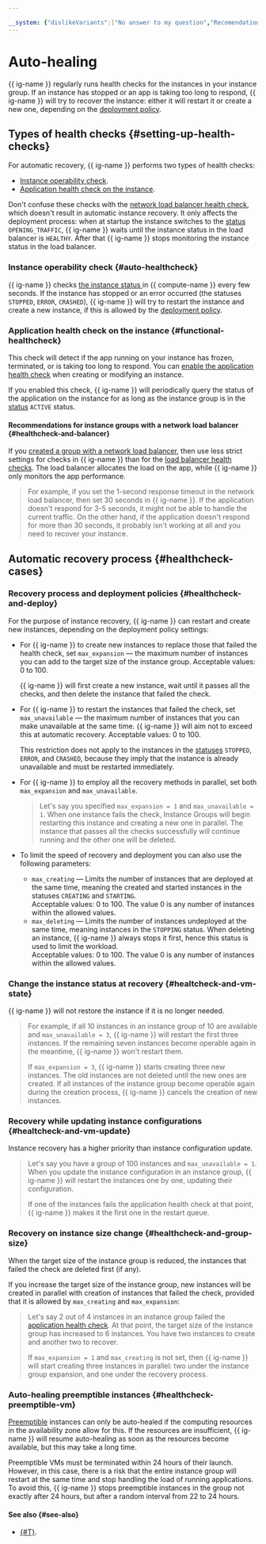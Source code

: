 ```yaml
---

__system: {"dislikeVariants":["No answer to my question","Recomendations didn't help","The content doesn't match title","Other"]}
---
```

# Auto-healing

{{ ig-name }} regularly runs health checks for the instances in your instance group. If an instance has stopped or an app is taking too long to respond, {{ ig-name }} will try to recover the instance: either it will restart it or create a new one, depending on the [deployment policy](policies/deploy-policy.md).

## Types of health checks {#setting-up-health-checks}

For automatic recovery, {{ ig-name }} performs two types of health checks:

* [Instance operability check](#auto-healthcheck).
* [Application health check on the instance](#functional-healthcheck).

Don't confuse these checks with the [network load balancer health check](../../../network-load-balancer/concepts/health-check.md), which doesn't result in automatic instance recovery. It only affects the deployment process: when at startup the instance switches to the [status](statuses.md) `OPENING_TRAFFIC`, {{ ig-name }} waits until the instance status in the load balancer is `HEALTHY`. After that {{ ig-name }} stops monitoring the instance status in the load balancer.

### Instance operability check {#auto-healthcheck}

{{ ig-name }} checks [the instance status ](../vm-statuses.md)  in {{ compute-name }} every few seconds. If the instance has stopped or an error occurred (the statuses `STOPPED`, `ERROR`, `CRASHED`), {{ ig-name }} will try to restart the instance and create a new instance, if this is allowed by the [deployment policy](#healthcheck-and-deploy).

### Application health check on the instance {#functional-healthcheck}

This check will detect if the app running on your instance has frozen, terminated, or is taking too long to respond. You can [enable the application health check](../../operations/instance-groups/enable-autohealing.md) when creating or modifying an instance.

If you enabled this check, {{ ig-name }} will periodically query the status of the application on the instance for as long as the instance group is in the [status](statuses.md) `ACTIVE` status.

#### Recommendations for instance groups with a network load balancer {#healthcheck-and-balancer}

If you [created a group with a network load balancer](../../operations/instance-groups/create-with-balancer.md), then use less strict settings for checks in {{ ig-name }} than for the [load balancer health checks](../../../network-load-balancer/concepts/health-check.md). The load balancer allocates the load on the app, while {{ ig-name }} only monitors the app performance.

> For example, if you set the 1-second response timeout in the network load balancer, then set 30 seconds in {{ ig-name }}. If the application doesn't respond for 3-5 seconds, it might not be able to handle the current traffic. On the other hand, if the application doesn't respond for more than 30 seconds, it probably isn't working at all and you need to recover your instance.

## Automatic recovery process {#healthcheck-cases}

### Recovery process and deployment policies {#healthcheck-and-deploy}

For the purpose of instance recovery, {{ ig-name }} can restart  and create new instances, depending on the deployment policy settings:

* For {{ ig-name }} to create new instances to replace those that failed the health check, set `max_expansion` — the maximum number of instances you can add to the target size of the instance group. Acceptable values: 0 to 100.

    {{ ig-name }} will first create a new instance, wait until it passes all the checks, and then delete the instance that failed the check.

* For {{ ig-name }} to restart the instances that failed the check, set `max_unavailable` — the maximum number of instances that you can make unavailable at the same time. {{ ig-name }} will aim not to exceed this at automatic recovery. Acceptable values: 0 to 100.

    This restriction does not apply to the instances in the [statuses](../vm-statuses.md) `STOPPED`, `ERROR`, and `CRASHED`, because they imply that the instance is already unavailable and must be restarted immediately.

* For {{ ig-name }} to employ all the recovery methods in parallel, set both `max_expansion` and `max_unavailable`.

    > Let's say you specified `max_expansion = 1` and `max_unavailable = 1`. When one instance fails the check, Instance Groups will begin restarting this instance and creating a new one in parallel. The instance that passes all the checks successfully will continue running and the other one will be deleted.

* To limit the speed of recovery and deployment you can also use the following parameters:
    * `max_creating` — Limits the number of instances that are deployed at the same time, meaning the created and started instances in the statuses `CREATING` and `STARTING`.<br>Acceptable values: 0 to 100. The value 0 is any number of instances within the allowed values.
    * `max_deleting` — Limits the number of instances undeployed at the same time, meaning instances in the `STOPPING` status. When deleting an instance, {{ ig-name }} always stops it first, hence this status is used to limit the workload.<br>Acceptable values: 0 to 100. The value 0 is any number of instances within the allowed values.

### Change the instance status at recovery {#healtcheck-and-vm-state}

{{ ig-name }} will not restore the instance if it is no longer needed.

> For example, if all 10 instances in an instance group of 10 are available and `max_unavailable = 3`, {{ ig-name }} will restart the first three instances. If the remaining seven instances become operable again in the meantime, {{ ig-name }} won't restart them.
>
> If `max_expansion = 3`, {{ ig-name }} starts creating three new instances. The old instances are not deleted until the new ones are created. If all instances of the instance group become operable again during the creation process, {{ ig-name }} cancels the creation of new instances.

### Recovery while updating instance configurations {#healtcheck-and-vm-update}

Instance recovery has a higher priority than instance configuration update.

> Let's say you have a group of 100 instances and `max_unavailable = 1`. When you update the instance configuration in an instance group, {{ ig-name }} will restart the instances one by one, updating their configuration.
>
>If one of the instances fails the application health check at that point, {{ ig-name }} makes it the first one in the restart queue.

### Recovery on instance size change {#healthcheck-and-group-size}

When the target size of the instance group is reduced, the instances that failed the check are deleted first (if any).

If you increase the target size of the instance group, new instances will be created in parallel with creation of instances that failed the check, provided that it is allowed by `max_creating` and `max_expansion`:

> Let's say 2 out of 4 instances in an instance group failed the [application health check](#functional-healthcheck). At that point, the target size of the instance group has increased to 6 instances. You have two instances to create and another two to recover.
>
>If `max_expansion = 1` and `max_creating` is not set, then {{ ig-name }} will start creating three instances in parallel: two under the instance group expansion, and one under the recovery process.

### Auto-healing preemptible instances {#healthcheck-preemptible-vm}

[Preemptible](../preemptible-vm.md) instances can only be auto-healed if the computing resources in the availability zone allow for this. If the resources are insufficient, {{ ig-name }} will resume auto-healing as soon as the resources become available, but this may take a long time.

Preemptible VMs must be terminated within 24 hours of their launch. However, in this case, there is a risk that the entire instance group will restart at the same time and stop handling the load of running applications. To avoid this, {{ ig-name }} stops preemptible instances in the group not exactly after 24 hours, but after a random interval from 22 to 24 hours.

#### See also {#see-also}

* [{#T}](../../operations/instance-groups/enable-autohealing.md).

